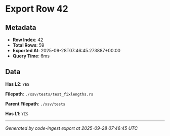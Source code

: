 # Export Row 42

## Metadata

- **Row Index**: 42
- **Total Rows**: 59
- **Exported At**: 2025-09-28T07:46:45.273887+00:00
- **Query Time**: 6ms

## Data

**Has L2**: `YES`

**Filepath**: `./xsv/tests/test_fixlengths.rs`

**Parent Filepath**: `./xsv/tests`

**Has L1**: `YES`

---

*Generated by code-ingest export at 2025-09-28 07:46:45 UTC*
